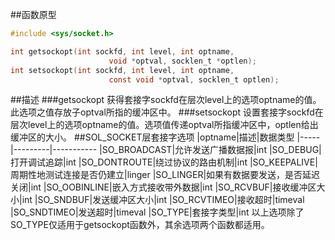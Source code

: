 ##函数原型
```c
#include <sys/socket.h>

int getsockopt(int sockfd, int level, int optname,
                      void *optval, socklen_t *optlen);
int setsockopt(int sockfd, int level, int optname,
                      const void *optval, socklen_t optlen);
```
##描述
###getsockopt
获得套接字sockfd在层次level上的选项optname的值。此选项之值存放子optval所指的缓冲区中。
###setsockopt
设置套接字sockfd在层次level上的选项optname的值。选项值传递optval所指缓冲区中，optlen给出缓冲区的大小。
##SOL_SOCKET层套接字选项
|optname|描述|数据类型
|-----|---------|-----------
|SO_BROADCAST|允许发送广播数据报|int
|SO_DEBUG|打开调试追踪|int
|SO_DONTROUTE|绕过协议的路由机制|int
|SO_KEEPALIVE|周期性地测试连接是否仍建立|linger
|SO_LINGER|如果有数据要发送，是否延迟关闭|int
|SO_OOBINLINE|嵌入方式接收带外数据|int
|SO_RCVBUF|接收缓冲区大小|int
|SO_SNDBUF|发送缓冲区大小|int
|SO_RCVTIMEO|接收超时|timeval
|SO_SNDTIMEO|发送超时|timeval
|SO_TYPE|套接字类型|int
以上选项除了SO_TYPE仅适用于getsockopt函数外，其余选项两个函数都适用。
